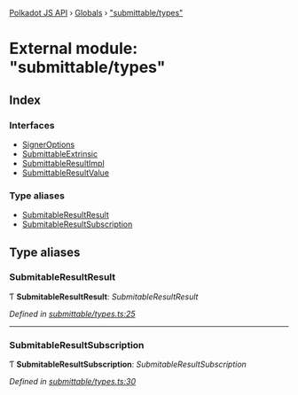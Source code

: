 [Polkadot JS API](../README.md) › [Globals](../globals.md) › ["submittable/types"](_submittable_types_.md)

# External module: "submittable/types"

## Index

### Interfaces

* [SignerOptions](../interfaces/_submittable_types_.signeroptions.md)
* [SubmittableExtrinsic](../interfaces/_submittable_types_.submittableextrinsic.md)
* [SubmittableResultImpl](../interfaces/_submittable_types_.submittableresultimpl.md)
* [SubmittableResultValue](../interfaces/_submittable_types_.submittableresultvalue.md)

### Type aliases

* [SubmitableResultResult](_submittable_types_.md#submitableresultresult)
* [SubmitableResultSubscription](_submittable_types_.md#submitableresultsubscription)

## Type aliases

###  SubmitableResultResult

Ƭ **SubmitableResultResult**: *SubmitableResultResult<ApiType>*

*Defined in [submittable/types.ts:25](https://github.com/polkadot-js/api/blob/f73c018/packages/api/src/submittable/types.ts#L25)*

___

###  SubmitableResultSubscription

Ƭ **SubmitableResultSubscription**: *SubmitableResultSubscription<ApiType>*

*Defined in [submittable/types.ts:30](https://github.com/polkadot-js/api/blob/f73c018/packages/api/src/submittable/types.ts#L30)*
